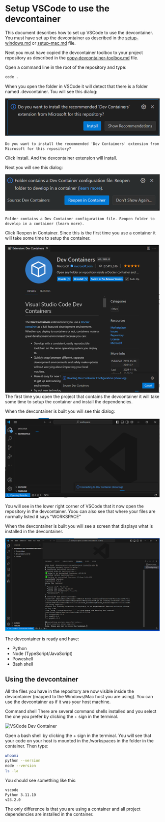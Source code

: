 # Setup VSCode to use the devcontainer

This document describes how to set up VSCode to use the devcontainer.
You must have set up the devcontainer as described in the [setup-windows.md](./setup-windows.md) or [setup-mac.md](./setup-mac.md) file.

Next you must have copied the devcontainer toolbox to your project repository as described in the [copy-devcontainer-toolbox.md](../copy-devcontainer-toolbox.md) file.

Open a command line in the root of the repository and type:

```bash
code .
```

When you open the folder in VSCode it will detect  that there is a folder named .devcontainer. Tou will see this dialog:

![VSCode Dev Container](./img/vscode-devcontainer1.png)

```plaintext
Do you want to install the recommended 'Dev Containers' extension from Microsoft for this repository?
```

Click Install. And the devcontainer extension will install.

Next you will see this dialog:

![VSCode Dev Container](./img/vscode-devcontainer2.png)

```plaintext
Folder contains a Dev Container configuration file. Reopen folder to develop in a container (learn more).
```

Click Reopen in Container. Since this is the first time you use a container it will take some time to setup the container.

![VSCode Dev Container](./img/vscode-devcontainer3.png)
The first time you open the project that contains the devcontainer it will take some time to setup the container and install the dependencies.

When the devcontainer is built you will see this dialog:

![VSCode Dev Container](./img/vscode-devcontainer4.png)

You will see in the lower right corner of VSCode that it now open the repository in the devcontainer.
Yoou can also see that where your files are normally listed it says "WORKSPACE"

When the devcontainer is built you will see a screen that displays what is installed in the devcontainer.

![VSCode Dev Container](./img/vscode-devcontainer5.png)

The devcontainer is ready and have:

- Python
- Node (TypeScript/JavaScript)
- Poweshell
- Bash shell

## Using the devcontainer

All the files you have in the repository are now visible inside the devcontainer (mapped to the Windows/Mac host you are using). You can use the devcontainer as if it was your host machine.

Command shell
There are several command shells installed and you select the one you prefer by clicking the + sign in the terminal.

![VSCode Dev Container](./img/vscode-devcontainer6.png)

Open a bash shell by clicking the + sign in the terminal. You will see that your code on your host is mounted in the /workspaces in the folder in the container. Then type:

```bash
whoami
python --version
node --version
ls -la
```

You should see something like this:

```plaintext
vscode
Python 3.11.10
v23.2.0
```

The only difference is that you are using a container and all project dependencies are installed in the container.
